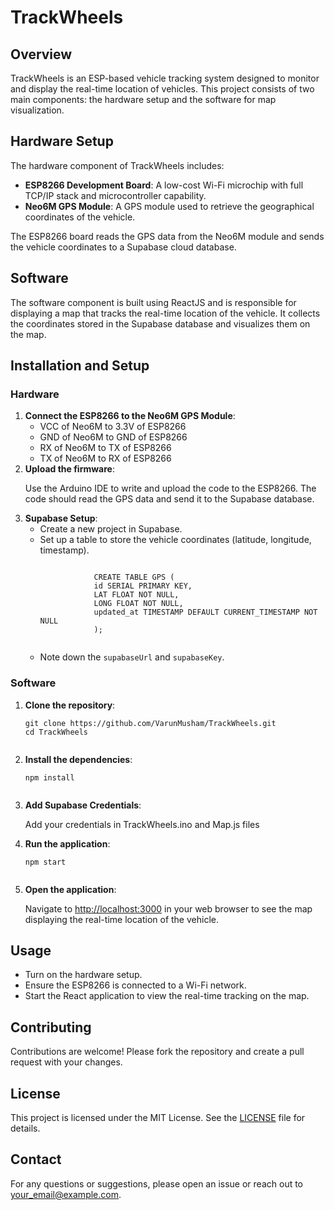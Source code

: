 <h1>TrackWheels</h1>
<!-- <img src="link_to_your_image" alt="TrackWheels"> -->

<h2>Overview</h2>
<p>TrackWheels is an ESP-based vehicle tracking system designed to monitor and display the real-time location of vehicles. This project consists of two main components: the hardware setup and the software for map visualization.</p>

<h2>Hardware Setup</h2>
<p>The hardware component of TrackWheels includes:</p>
<ul>
    <li><strong>ESP8266 Development Board</strong>: A low-cost Wi-Fi microchip with full TCP/IP stack and microcontroller capability.</li>
    <li><strong>Neo6M GPS Module</strong>: A GPS module used to retrieve the geographical coordinates of the vehicle.</li>
</ul>
<p>The ESP8266 board reads the GPS data from the Neo6M module and sends the vehicle coordinates to a Supabase cloud database.</p>

<h2>Software</h2>
<p>The software component is built using ReactJS and is responsible for displaying a map that tracks the real-time location of the vehicle. It collects the coordinates stored in the Supabase database and visualizes them on the map.</p>

<h2>Installation and Setup</h2>

<h3>Hardware</h3>
<ol>
    <li><strong>Connect the ESP8266 to the Neo6M GPS Module</strong>:
        <ul>
            <li>VCC of Neo6M to 3.3V of ESP8266</li>
            <li>GND of Neo6M to GND of ESP8266</li>
            <li>RX of Neo6M to TX of ESP8266</li>
            <li>TX of Neo6M to RX of ESP8266</li>
        </ul>
    </li>
    <li><strong>Upload the firmware</strong>:
        <p>Use the Arduino IDE to write and upload the code to the ESP8266. The code should read the GPS data and send it to the Supabase database.</p>
    </li>
    <li><strong>Supabase Setup</strong>:
        <ul>
            <li>Create a new project in Supabase.</li>
            <li>Set up a table to store the vehicle coordinates (latitude, longitude, timestamp).</li>        
          <pre><code>
            CREATE TABLE GPS (
            id SERIAL PRIMARY KEY,
            LAT FLOAT NOT NULL,
            LONG FLOAT NOT NULL,
            updated_at TIMESTAMP DEFAULT CURRENT_TIMESTAMP NOT NULL
            );
          </code></pre>
            <li>Note down the <code>supabaseUrl</code> and <code>supabaseKey</code>.</li>
        </ul>
    </li>
</ol>

<h3>Software</h3>
<ol>
    <li><strong>Clone the repository</strong>:
        <pre><code>git clone https://github.com/VarunMusham/TrackWheels.git
cd TrackWheels
        </code></pre>
    </li>
    <li><strong>Install the dependencies</strong>:
        <pre><code>npm install
        </code></pre>
    </li>
    <li><strong>Add Supabase Credentials</strong>:
        <p>Add your credentials in TrackWheels.ino and Map.js files</p>
    </li>
    <li><strong>Run the application</strong>:
        <pre><code>npm start
        </code></pre>
    </li>
    <li><strong>Open the application</strong>:
        <p>Navigate to <a href="http://localhost:3000">http://localhost:3000</a> in your web browser to see the map displaying the real-time location of the vehicle.</p>
    </li>
</ol>

<h2>Usage</h2>
<ul>
    <li>Turn on the hardware setup.</li>
    <li>Ensure the ESP8266 is connected to a Wi-Fi network.</li>
    <li>Start the React application to view the real-time tracking on the map.</li>
</ul>

<h2>Contributing</h2>
<p>Contributions are welcome! Please fork the repository and create a pull request with your changes.</p>

<h2>License</h2>
<p>This project is licensed under the MIT License. See the <a href="LICENSE">LICENSE</a> file for details.</p>

<h2>Contact</h2>
<p>For any questions or suggestions, please open an issue or reach out to <a href="mailto:your_email@example.com">your_email@example.com</a>.</p>
